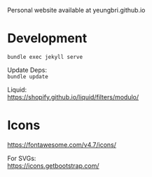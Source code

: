 Personal website available at yeungbri.github.io

# Development
`bundle exec jekyll serve`

Update Deps:  
`bundle update`

Liquid:  
https://shopify.github.io/liquid/filters/modulo/
# Icons
https://fontawesome.com/v4.7/icons/

For SVGs:  
https://icons.getbootstrap.com/